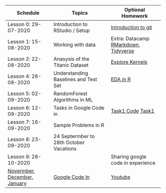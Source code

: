 | Schedule | Topics | Optional Homework |
| --- |---| --- |
| Lesson 0: 29-07-2020| Introduction to RStudio / Setup | [Introduction to git](https://learn.datacamp.com/courses/introduction-to-git)
| Lesson 1: 15-08-2020| Working with data | Extra: Datacamp [RMarkdown](https://www.datacamp.com/courses/reporting-with-r-markdown?tap_a=5644-dce66f&tap_s=251073-07cc7e), [Tidyverse](https://www.datacamp.com/courses/introduction-to-the-tidyverse)
| Lesson 2: 22-08-2020| Anasysis of the Titanic Dataset | [Explore Kernels](https://www.kaggle.com/c/titanic/notebooks?sortBy=voteCount&group=everyone&pageSize=20&competitionId=3136&language=R)
| Lesson 4: 26-08-2020| Understanding Baselines and Test Set| [EDA in R](https://learn.datacamp.com/courses/case-study-exploratory-data-analysis-in-r)
| Lesson 5: 02-09-2020| RandomForest Algorithms in ML |
| Lesson 6: 12-09-2020| Tasks in Google Code in | [Task1 Code](https://www.kaggle.com/krishnakalyan3/task1) [Task1](https://codein.withgoogle.com/archive/2019/organization/5963835628847104/task/4592757104967680/)
| Lesson 7: 16-09-2020| Sample Problems in R |
| Lesson 8: 23-09-2020| 24 Septermber to 28th October Vacations |
| Lesson 9: 28-10-2020   | | Sharing google code in experience |
| [Novermber, December, January](https://codein.withgoogle.com/) | [Google Code In](https://en.wikipedia.org/wiki/Google_Code-in) | [Youtube](https://www.youtube.com/watch?v=DV5-6s-UfUE)
